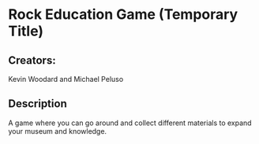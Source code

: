 # Rock Education Game (Temporary Title)

## Creators:

Kevin Woodard and Michael Peluso

## Description

A game where you can go around and collect different materials to expand your museum and knowledge.


